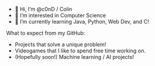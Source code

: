 - 👋 Hi, I’m @c0nD / Colin
- 👀 I’m interested in Computer Science
- 🌱 I’m currently learning Java, Python, Web Dev, and C!

What to expect from my GitHub:
- Projects that solve a unique problem!
- Videogames that I like to spend free time working on.
- (Hopefully soon!) Machine learning / AI projects!

<!---
c0nD/c0nD is a ✨ special ✨ repository because its `README.md` (this file) appears on your GitHub profile.
You can click the Preview link to take a look at your changes.
--->
